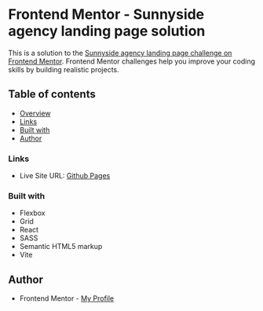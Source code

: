 # Frontend Mentor - Sunnyside agency landing page solution

This is a solution to the [Sunnyside agency landing page challenge on Frontend Mentor](https://www.frontendmentor.io/challenges/sunnyside-agency-landing-page-7yVs3B6ef). Frontend Mentor challenges help you improve your coding skills by building realistic projects.

## Table of contents

- [Overview](#overview)
- [Links](#links)
- [Built with](#built-with)
- [Author](#author)

### Links

- Live Site URL: [Github Pages](https://pk-agency-landing.netlify.app/)

### Built with

- Flexbox
- Grid
- React
- SASS
- Semantic HTML5 markup
- Vite

## Author

- Frontend Mentor - [My Profile](https://www.frontendmentor.io/profile/Pkthunder87)
